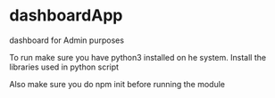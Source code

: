 # dashboardApp
dashboard for Admin purposes

To run make sure you have python3 installed on he system.
Install the libraries used in python script

Also make sure you do npm init before running the module
